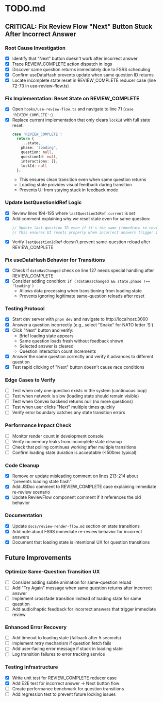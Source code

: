 # TODO.md

## CRITICAL: Fix Review Flow "Next" Button Stuck After Incorrect Answer

### Root Cause Investigation
- [x] Identify that "Next" button doesn't work after incorrect answer
- [x] Trace REVIEW_COMPLETE action dispatch in logs
- [x] Discover same question returns immediately due to FSRS scheduling
- [x] Confirm useDataHash prevents update when same question ID returns
- [x] Locate incomplete state reset in REVIEW_COMPLETE reducer case (line 72-73 in use-review-flow.ts)

### Fix Implementation: Reset State on REVIEW_COMPLETE
- [x] Open `hooks/use-review-flow.ts` and navigate to line 71 (`case 'REVIEW_COMPLETE':`)
- [x] Replace current implementation that only clears `lockId` with full state reset:
  ```typescript
  case 'REVIEW_COMPLETE':
    return {
      ...state,
      phase: 'loading',
      question: null,
      questionId: null,
      interactions: [],
      lockId: null
    };
  ```
  * This ensures clean transition even when same question returns
  * Loading state provides visual feedback during transition
  * Prevents UI from staying stuck in feedback mode

### Update lastQuestionIdRef Logic
- [x] Review lines 194-195 where `lastQuestionIdRef.current` is set
- [x] Add comment explaining why we reset state even for same question:
  ```typescript
  // Update last question ID even if it's the same (immediate re-review case)
  // This ensures UI resets properly when incorrect answers trigger immediate review
  ```
- [x] Verify `lastQuestionIdRef` doesn't prevent same-question reload after REVIEW_COMPLETE

### Fix useDataHash Behavior for Transitions
- [x] Check if `dataHasChanged` check on line 127 needs special handling after REVIEW_COMPLETE
- [x] Consider adding condition: `if (!dataHasChanged && state.phase !== 'loading')`
  * Allows data processing when transitioning from loading state
  * Prevents ignoring legitimate same-question reloads after reset

### Testing Protocol
- [x] Start dev server with `pnpm dev` and navigate to http://localhost:3000
- [x] Answer a question incorrectly (e.g., select "Snake" for NATO letter 'S')
- [x] Click "Next" button and verify:
  * Brief loading state appears
  * Same question loads fresh without feedback shown
  * Selected answer is cleared
  * Question interaction count increments
- [x] Answer the same question correctly and verify it advances to different question
- [x] Test rapid clicking of "Next" button doesn't cause race conditions

### Edge Cases to Verify
- [ ] Test when only one question exists in the system (continuous loop)
- [ ] Test when network is slow (loading state should remain visible)
- [ ] Test when Convex backend returns null (no more questions)
- [ ] Test when user clicks "Next" multiple times quickly
- [ ] Verify error boundary catches any state transition errors

### Performance Impact Check
- [ ] Monitor render count in development console
- [ ] Verify no memory leaks from incomplete state cleanup
- [ ] Check that polling continues working after multiple transitions
- [ ] Confirm loading state duration is acceptable (<500ms typical)

### Code Cleanup
- [x] Remove or update misleading comment on lines 213-214 about "prevents loading state flash"
- [x] Add JSDoc comment to REVIEW_COMPLETE case explaining immediate re-review scenario
- [x] Update ReviewFlow component comment if it references the old behavior

### Documentation
- [x] Update `docs/review-render-flow.md` section on state transitions
- [x] Add note about FSRS immediate re-review behavior for incorrect answers
- [x] Document that loading state is intentional UX for question transitions

## Future Improvements

### Optimize Same-Question Transition UX
- [ ] Consider adding subtle animation for same-question reload
- [ ] Add "Try Again" message when same question returns after incorrect answer
- [ ] Implement crossfade transition instead of loading state for same question
- [ ] Add audio/haptic feedback for incorrect answers that trigger immediate review

### Enhanced Error Recovery
- [ ] Add timeout to loading state (fallback after 5 seconds)
- [ ] Implement retry mechanism if question fetch fails
- [ ] Add user-facing error message if stuck in loading state
- [ ] Log transition failures to error tracking service

### Testing Infrastructure
- [x] Write unit test for REVIEW_COMPLETE reducer case
- [x] Add E2E test for incorrect answer → Next button flow
- [ ] Create performance benchmark for question transitions
- [ ] Add regression test to prevent future locking issues